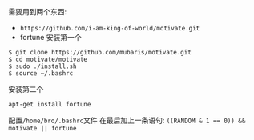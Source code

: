 需要用到两个东西: 
  + `https://github.com/i-am-king-of-world/motivate.git`
  + fortune
安装第一个
  ```shell
  $ git clone https://github.com/mubaris/motivate.git
  $ cd motivate/motivate
  $ sudo ./install.sh
  $ source ~/.bashrc
  ```
安装第二个
  ```shell
  apt-get install fortune
  ```

配置`/home/bro/.bashrc`文件
在最后加上一条语句:
`((RANDOM & 1 == 0)) && motivate || fortune`







